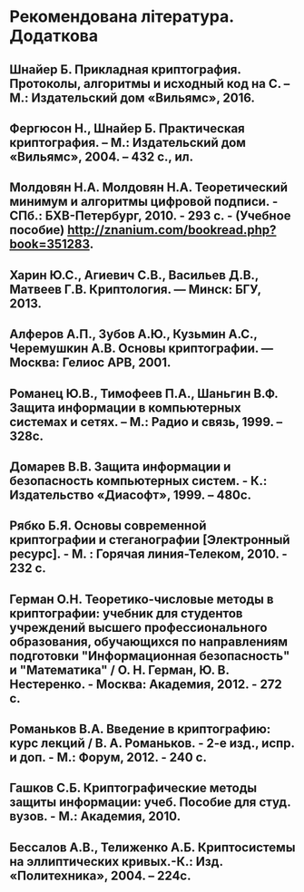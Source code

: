 # **Рекомендована література. Додаткова**
## Шнайер Б. Прикладная криптография. Протоколы, алгоритмы и исходный код на C. – М.: Издательский дом «Вильямс», 2016.
## Фергюсон Н., Шнайер Б. Практическая криптография.  – М.: Издательский дом «Вильямс», 2004. – 432 с., ил.
## Молдовян Н.А. Молдовян Н.А. Теоретический минимум и алгоритмы цифровой подписи. - СПб.: БХВ-Петербург, 2010. - 293 с. - (Учебное пособие) http://znanium.com/bookread.php?book=351283.
## Харин Ю.С., Агиевич С.В., Васильев Д.В., Матвеев Г.В. Криптология. — Минск: БГУ, 2013.
## Алферов А.П., Зубов А.Ю., Кузьмин А.С., Черемушкин А.В. Основы криптографии. — Москва: Гелиос АРВ, 2001.
## Романец Ю.В., Тимофеев П.А., Шаньгин В.Ф. Защита информации в компьютерных системах и сетях. – М.: Радио и связь, 1999. – 328с.
## Домарев В.В. Защита информации и безопасность компьютерных систем. - К.: Издательство «Диасофт», 1999. – 480с.
## Рябко Б.Я. Основы современной криптографии и стеганографии [Электронный ресурс]. - М. : Горячая линия-Телеком, 2010. - 232 с.
## Герман О.Н. Теоретико-числовые методы в криптографии: учебник для студентов учреждений высшего профессионального образования, обучающихся по направлениям подготовки "Информационная безопасность" и "Математика" / О. Н. Герман, Ю. В. Нестеренко. - Москва: Академия, 2012. - 272 с.
## Романьков В.А. Введение в криптографию: курс лекций / В. А. Романьков. - 2-е изд., испр. и доп. - М.: Форум, 2012. - 240 с.
## Гашков С.Б. Криптографические методы защиты информации: учеб. Пособие для студ. вузов. - М.: Академия, 2010.
## Бессалов А.В., Телиженко А.Б. Криптосистемы на эллиптических кривых.-К.: Изд. «Политехника», 2004. – 224с.
